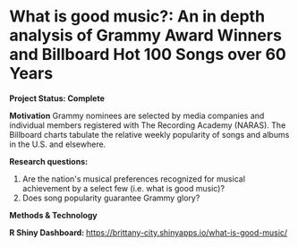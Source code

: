 <b><h1>What is good music?: An in depth analysis of Grammy Award Winners and Billboard Hot 100 Songs over 60 Years</b></h1>
<b>Project Status: Complete</b>

<b>Motivation</b> 
Grammy nominees are selected by media companies and individual members registered with The Recording Academy (NARAS). The Billboard charts tabulate the relative weekly popularity of songs and albums in the U.S. and elsewhere. 

<b>Research questions: </b>
  1. Are the nation's musical preferences recognized for musical achievement by a select few (i.e. what is good music)? 
  2. Does song popularity guarantee Grammy glory?
  
<b>Methods & Technology</b>

  
 <b>R Shiny Dashboard: </b> https://brittany-city.shinyapps.io/what-is-good-music/
